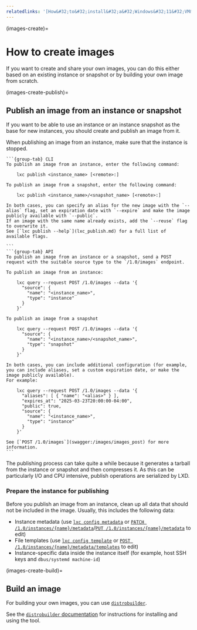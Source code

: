 ```yaml
---
relatedlinks: '[How&#32;to&#32;install&#32;a&#32;Windows&#32;11&#32;VM&#32;using&#32;LXD](https://ubuntu.com/tutorials/how-to-install-a-windows-11-vm-using-lxd)'
---
```


(images-create)=
# How to create images

If you want to create and share your own images, you can do this either based on an existing instance or snapshot or by building your own image from scratch.

(images-create-publish)=
## Publish an image from an instance or snapshot

If you want to be able to use an instance or an instance snapshot as the base for new instances, you should create and publish an image from it.

When publishing an image from an instance, make sure that the instance is stopped.

````{tabs}
```{group-tab} CLI
To publish an image from an instance, enter the following command:

    lxc publish <instance_name> [<remote>:]

To publish an image from a snapshot, enter the following command:

    lxc publish <instance_name>/<snapshot_name> [<remote>:]

In both cases, you can specify an alias for the new image with the `--alias` flag, set an expiration date with `--expire` and make the image publicly available with `--public`.
If an image with the same name already exists, add the `--reuse` flag to overwrite it.
See [`lxc publish --help`](lxc_publish.md) for a full list of available flags.

```
```{group-tab} API
To publish an image from an instance or a snapshot, send a POST request with the suitable source type to the `/1.0/images` endpoint.

To publish an image from an instance:

    lxc query --request POST /1.0/images --data '{
      "source": {
        "name": "<instance_name>",
        "type": "instance"
      }
    }'

To publish an image from a snapshot

    lxc query --request POST /1.0/images --data '{
      "source": {
        "name": "<instance_name>/<snapshot_name>",
        "type": "snapshot"
      }
    }'

In both cases, you can include additional configuration (for example, you can include aliases, set a custom expiration date, or make the image publicly available).
For example:

    lxc query --request POST /1.0/images --data '{
      "aliases": [ { "name": "<alias>" } ],
      "expires_at": "2025-03-23T20:00:00-04:00",
      "public": true,
      "source": {
        "name": "<instance_name>",
        "type": "instance"
      }
    }'

See [`POST /1.0/images`](swagger:/images/images_post) for more information.
```
````

The publishing process can take quite a while because it generates a tarball from the instance or snapshot and then compresses it.
As this can be particularly I/O and CPU intensive, publish operations are serialized by LXD.

### Prepare the instance for publishing

Before you publish an image from an instance, clean up all data that should not be included in the image.
Usually, this includes the following data:

- Instance metadata (use [`lxc config metadata`](lxc_config_metadata.md) or [`PATCH /1.0/instances/{name}/metadata`](swagger:/instances/instance_metadata_patch)/[`PUT /1.0/instances/{name}/metadata`](swagger:/instances/instance_metadata_put) to edit)
- File templates (use [`lxc config template`](lxc_config_template.md) or [`POST /1.0/instances/{name}/metadata/templates`](swagger:/instances/instance_metadata_templates_post) to edit)
- Instance-specific data inside the instance itself (for example, host SSH keys and `dbus/systemd machine-id`)

(images-create-build)=
## Build an image

For building your own images, you can use [`distrobuilder`](https://github.com/lxc/distrobuilder).

See the [`distrobuilder` documentation](https://linuxcontainers.org/distrobuilder/docs/latest/) for instructions for installing and using the tool.
